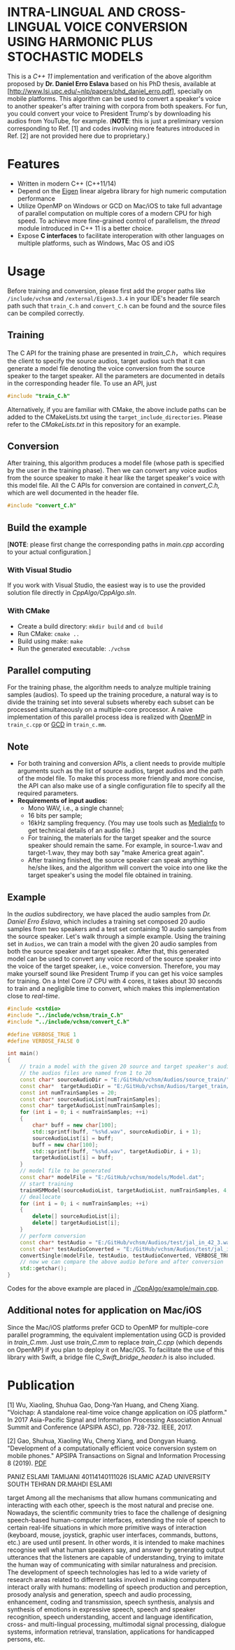# INTRA-LINGUAL AND CROSS-LINGUAL VOICE CONVERSION USING HARMONIC PLUS STOCHASTIC MODELS
This is a *C++ 11* implementation and verification of the above algorithm proposed by **Dr. Daniel Erro Eslava** based on his PhD thesis, available at [http://www.lsi.upc.edu/~nlp/papers/phd_daniel_erro.pdf], specially on mobile platforms. This algorithm can be used to convert a speaker's voice to another speaker's after training with corpora from both speakers. For fun, you could convert your voice to President Trump's by downloading his audios from YouTube, for example. (**NOTE**: this is just a preliminary version corresponding to Ref. [1] and codes involving more features introduced in Ref. [2] are not provided here due to proprietary.)

# Features
+ Written in modern C++ (C++11/14)
+ Depend on the [Eigen](http://eigen.tuxfamily.org/index.php?title=Main_Page) linear algebra library for high numeric computation performance
+ Utilize OpenMP on Windows or GCD on Mac/iOS to take full advantage of parallel computation on multiple cores of a modern CPU for high speed. To achieve more fine-grained control of parallelism, the *thread* module introduced in C++ 11 is a better choice.
+ Expose **C interfaces** to facilitate interoperation with other languages on multiple platforms, such as Windows, Mac OS and iOS

# Usage
Before training and conversion, please first add the proper paths like `/include/vchsm` and `/external/Eigen3.3.4` in your IDE's header file search path such that `train_C.h` and `convert_C.h` can be found and the source files can be compiled correctly.
## Training
The C API for the training phase are presented in *train_C.h*， which requires the client to specify the source audios, target audios such that it can generate a model file denoting the voice conversion from the source speaker to the target speaker. All the parameters are documented in details in the corresponding header file.
To use an API, just 
```c++
#include "train_C.h"
```
Alternatively, if you are familiar with CMake, the above include paths can be added to the CMakeLists.txt using the `target_include_directories`. Please refer to the *CMakeLists.txt* in this repository for an example. 

## Conversion

After training, this algorithm produces a model file (whose path is specified by the user in the training phase). Then we can convert any voice audios from the source speaker to make it hear like the target speaker's voice with this model file. All the C APIs for conversion are contained in *convert_C.h,* which are well documented in the header file.
```c++
#include "convert_C.h"
```
## Build the example
[**NOTE**: please first change the corresponding paths in *main.cpp* according to your actual configuration.]

### With Visual Studio

If you work with Visual Studio, the easiest way is to use the provided solution file directly in *CppAlgo/CppAlgo.sln*.
### With CMake
+ Create a build directory: `mkdir build` and `cd build`
+ Run CMake: `cmake ..`
+ Build using make: `make`
+ Run the generated executable: `./vchsm`


## Parallel computing

For the training phase, the algorithm needs to analyze multiple training samples (audios). To speed up the training procedure, a natural way is to divide the training set into several subsets whereby each subset can be processed simultaneously on a multiple-core processor. A naive implementation of this parallel process idea is realized with [OpenMP](https://en.wikipedia.org/wiki/OpenMP) in `train_c.cpp` or [GCD](https://en.wikipedia.org/wiki/Grand_Central_Dispatch) in `train_c.mm`.

## Note
+ For both training and conversion APIs, a client needs to provide multiple arguments such as the list of source audios, target audios and the path of the model file. To make this process more friendly and more concise, the API can also make use of a single configuration file to specify all the required parameters. 
+ **Requirements of input audios:**
	- Mono WAV, i.e., a single channel;
	- 16 bits per sample;
	- 16kHz sampling frequency.
(You may use tools such as [MediaInfo](https://mediaarea.net/en/MediaInfo/Download) to get technical details of an audio file.)
	- For training, the materials for the target speaker and the source speaker should remain the same. For example, in source-1.wav and target-1.wav, they may both say "make America great again". 
	- After training finished, the source speaker can speak anything he/she likes, and the algorithm will convert the voice into one like the target speaker's using the model file obtained in training.

## Example
In the *audios* subdirectory, we have placed the audio samples from *Dr. Daniel Erro Eslava*, which includes a training set composed 20 audio samples from two speakers and a test set containing 10 audio samples from the source speaker.
Let's walk through a simple example. Using the training set in `Audios`, we can train a model with the given 20 audio samples from both the source speaker and target speaker. After that, this generated model can be used to convert any voice record of the source speaker into the voice of the target speaker, i.e., voice conversion.  Therefore, you may make yourself sound like President Trump if you can get his voice samples for training.
On a Intel Core i7 CPU with 4 cores, it takes about 30 seconds to train and a negligible time to convert, which makes this implementation close to *real-time*.

```c++
#include <cstdio>
#include "../include/vchsm/train_C.h"
#include "../include/vchsm/convert_C.h"

#define VERBOSE_TRUE 1
#define VERBOSE_FALSE 0

int main()
{
	// train a model with the given 20 source and target speaker's audios
	// the audios files are named from 1 to 20
	const char* sourceAudioDir = "E:/GitHub/vchsm/Audios/source_train/";
	const char*  targetAudioDir = "E:/GitHub/vchsm/Audios/target_train/";
	const int numTrainSamples = 20;
	const char* sourceAudioList[numTrainSamples];
	const char* targetAudioList[numTrainSamples];
	for (int i = 0; i < numTrainSamples; ++i)
	{
		char* buff = new char[100];
		std::sprintf(buff, "%s%d.wav", sourceAudioDir, i + 1);
		sourceAudioList[i] = buff;
		buff = new char[100];
		std::sprintf(buff, "%s%d.wav", targetAudioDir, i + 1);
		targetAudioList[i] = buff;
	}
	// model file to be generated
	const char* modelFile = "E:/GitHub/vchsm/models/Model.dat";
	// start training	
	trainHSMModel(sourceAudioList, targetAudioList, numTrainSamples, 4, modelFile, VERBOSE_TRUE);
	// deallocate
	for (int i = 0; i < numTrainSamples; ++i)
	{
		delete[] sourceAudioList[i];
		delete[] targetAudioList[i];
	}
	// perform conversion
	const char* testAudio = "E:/GitHub/vchsm/Audios/test/jal_in_42_3.wav";
	const char* testAudioConverted = "E:/GitHub/vchsm/Audios/test/jal_in_42_3_c.wav";
	convertSingle(modelFile, testAudio, testAudioConverted, VERBOSE_TRUE);
	// now we can compare the above audio before and after conversion
	std::getchar();
}
```
Codes for the above example are placed in [./CppAlgo/example/main.cpp](./CppAlgo/example/main.cpp).

## Additional notes for application on Mac/iOS
Since the Mac/iOS platforms prefer GCD to OpenMP for multiple-core parallel programming, the equivalent implementation using GCD is provided in *train_C.mm*.  Just use *train_C.mm*  to replace *train_C.cpp* (which depends on OpenMP) if you plan to deploy it on Mac/iOS. To facilitate the use of this library with Swift, a bridge file *C_Swift_bridge_header.h* is also included. 

# Publication
[1] Wu, Xiaoling, Shuhua Gao, Dong-Yan Huang, and Cheng Xiang. "Voichap: A standalone real-time voice change application on iOS platform." In 2017 Asia-Pacific Signal and Information Processing Association Annual Summit and Conference (APSIPA ASC), pp. 728-732. IEEE, 2017.

[2] Gao, Shuhua, Xiaoling Wu, Cheng Xiang, and Dongyan Huang. "Development of a computationally efficient voice conversion system on mobile phones." APSIPA Transactions on Signal and Information Processing 8 (2019). [PDF](https://www.researchgate.net/publication/330140206_Development_of_a_computationally_efficient_voice_conversion_system_on_mobile_phones)

PANIZ ESLAMI TAMIJANI 40114140111026 ISLAMIC AZAD UNIVERSITY SOUTH TEHRAN DR.MAHDI ESLAMI 

target
Among all the mechanisms that allow humans communicating and 
interacting with each other, speech is the most natural and precise one. 
Nowadays, the scientific community tries to face the challenge of designing 
speech-based human-computer interfaces, extending the role of speech to 
certain real-life situations in which more primitive ways of interaction 
(keyboard, mouse, joystick, graphic user interfaces, commands, buttons, etc.) 
are used until present. In other words, it is intended to make machines 
recognise well what human speakers say, and answer by generating output 
utterances that the listeners are capable of understanding, trying to imitate the 
human way of communicating with similar naturalness and precision. The 
development of speech technologies has led to a wide variety of research areas 
related to different tasks involved in making computers interact orally with 
humans: modelling of speech production and perception, prosody analysis and 
generation, speech and audio processing, enhancement, coding and 
transmission, speech synthesis, analysis and synthesis of emotions in expressive 
speech, speech and speaker recognition, speech understanding, accent and 
language identification, cross- and multi-lingual processing, multimodal signal 
processing, dialogue systems, information retrieval, translation, applications for 
handicapped persons, etc.



